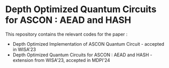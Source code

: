 # Depth Optimized Quantum Circuits for ASCON : AEAD and HASH

This repository contains the relevant codes for the paper : 
- Depth Optimized Implementation of ASCON Quantum Circuit - accepted in WISA'23
- Depth Optimized Quantum Circuits for ASCON : AEAD and HASH - extension from WISA'23, accepted in MDPI'24
